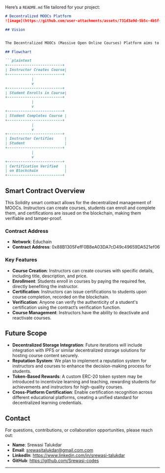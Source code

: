 Here’s a `README.md` file tailored for your project:

```markdown
# Decentralized MOOCs Platform
![image](https://github.com/user-attachments/assets/731d3a9d-5b5c-4b5f-9cbb-9dd71a3d9cce)

## Vision 


The Decentralized MOOCs (Massive Open Online Courses) Platform aims to revolutionize online education by leveraging blockchain technology. By providing a transparent, secure, and decentralized system for course creation, enrollment, and certification, we empower instructors and students to engage in education without intermediaries, ensuring trust and authenticity in the learning process.

## Flowchart

```plaintext
+-------------------------+
| Instructor Creates Course|
+-------------------------+
            |
            v
+-------------------------+
| Student Enrolls in Course|
+-------------------------+
            |
            v
+-------------------------+
| Student Completes Course |
+-------------------------+
            |
            v
+-------------------------+
| Instructor Certifies     |
| Student                  |
+-------------------------+
            |
            v
+-------------------------+
| Certification Verified   |
| on Blockchain            |
+-------------------------+
```

## Smart Contract Overview

This Solidity smart contract allows for the decentralized management of MOOCs. Instructors can create courses, students can enroll and complete them, and certifications are issued on the blockchain, making them verifiable and tamper-proof.

### Contract Address

- **Network**: Educhain
- **Contract Address**: 0x88B1305FefF0B8eA03DA7cD49c49659DA521ef06

### Key Features

- **Course Creation**: Instructors can create courses with specific details, including title, description, and price.
- **Enrollment**: Students enroll in courses by paying the required fee, directly benefiting the instructor.
- **Certification**: Instructors can issue certifications to students upon course completion, recorded on the blockchain.
- **Verification**: Anyone can verify the authenticity of a student's certification using the contract’s verification function.
- **Course Management**: Instructors have the ability to deactivate and reactivate courses.

## Future Scope

- **Decentralized Storage Integration**: Future iterations will include integration with IPFS or similar decentralized storage solutions for hosting course content securely.
- **Reputation System**: We plan to implement a reputation system for instructors and courses to enhance the decision-making process for students.
- **Token-Based Rewards**: A custom ERC-20 token system may be introduced to incentivize learning and teaching, rewarding students for achievements and instructors for high-quality courses.
- **Cross-Platform Certification**: Enable certification recognition across different educational platforms, creating a unified standard for decentralized learning credentials.

## Contact

For questions, contributions, or collaboration opportunities, please reach out:

- **Name**: Srewasi Talukdar
- **Email**: srewasitalukdar@gmail.com.com
- **LinkedIn**: https://www.linkedin.com/in/srewasi-talukdar
- **GitHub**: https://github.com/Srewasi-codes

---




